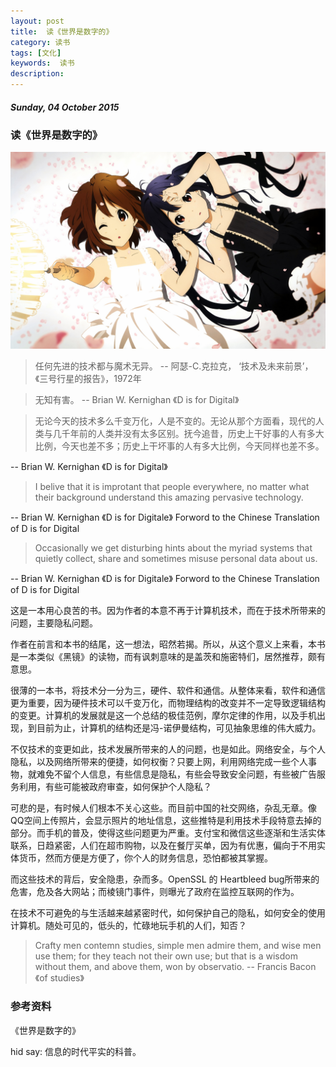 ```yaml
---
layout: post
title:  读《世界是数字的》
category: 读书
tags: [文化]
keywords:  读书
description: 
---
```


##### Sunday, 04 October 2015

### 读《世界是数字的》

![轻音](/../../assets/img/book/2015/girl_5.jpg)

> 任何先进的技术都与魔术无异。
-- 阿瑟-C.克拉克， ‘技术及未来前景’，《三号行星的报告》，1972年

> 无知有害。
-- Brian W. Kernighan 《D is for Digital》

> 无论今天的技术多么千变万化，人是不变的。无论从那个方面看，现代的人类与几千年前的人类并没有太多区别。抚今追昔，历史上干好事的人有多大比例，今天也差不多；历史上干坏事的人有多大比例，今天同样也差不多。

-- Brian W. Kernighan 《D is for Digital》

> I belive that it is improtant that people everywhere, no matter what their background understand this amazing pervasive technology.

-- Brian W. Kernighan 《D is for Digitale》 Forword to the Chinese Translation of D is for Digital

> Occasionally we get disturbing hints about the myriad systems that quietly collect, share and sometimes misuse personal data about us.

-- Brian W. Kernighan 《D is for Digitale》 Forword to the Chinese Translation of D is for Digital

这是一本用心良苦的书。因为作者的本意不再于计算机技术，而在于技术所带来的问题，主要隐私问题。

作者在前言和本书的结尾，这一想法，昭然若揭。所以，从这个意义上来看，本书是一本类似《黑镜》的读物，而有讽刺意味的是盖茨和施密特们，居然推荐，颇有意思。

很薄的一本书，将技术分一分为三，硬件、软件和通信。从整体来看，软件和通信更为重要，因为硬件技术可以千变万化，而物理结构的改变并不一定导致逻辑结构的变更。计算机的发展就是这一个总结的极佳范例，摩尔定律的作用，以及手机出现，到目前为止，计算机的结构还是冯-诺伊曼结构，可见抽象思维的伟大威力。

不仅技术的变更如此，技术发展所带来的人的问题，也是如此。网络安全，与个人隐私，以及网络所带来的便捷，如何权衡？只要上网，利用网络完成一些个人事物，就难免不留个人信息，有些信息是隐私，有些会导致安全问题，有些被广告服务利用，有些可能被政府审查，如何保护个人隐私？

可悲的是，有时候人们根本不关心这些。而目前中国的社交网络，杂乱无章。像QQ空间上传照片，会显示照片的地址信息，这些推特是利用技术手段特意去掉的部分。而手机的普及，使得这些问题更为严重。支付宝和微信这些逐渐和生活实体联系，日趋紧密，人们在超市购物，以及在餐厅买单，因为有优惠，偏向于不用实体货币，然而方便是方便了，你个人的财务信息，恐怕都被其掌握。

而这些技术的背后，安全隐患，杂而多。OpenSSL 的 Heartbleed bug所带来的危害，危及各大网站；而棱镜门事件，则曝光了政府在监控互联网的作为。

在技术不可避免的与生活越来越紧密时代，如何保护自己的隐私，如何安全的使用计算机。随处可见的，低头的，忙碌地玩手机的人们，知否？

> Crafty men contemn studies, simple men admire them, and wise men use them; for they teach not their own use; but that is a wisdom without them, and above them, won by observatio.
-- Francis Bacon  《of studies》

### 参考资料
《世界是数字的》


hid say: 信息的时代平实的科普。
